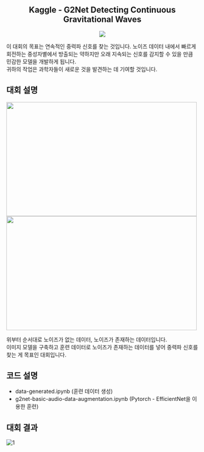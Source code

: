 <div align="center">
<h2> Kaggle - G2Net Detecting Continuous Gravitational Waves </h2>
</div>

<p align="center"><img src="https://imagine.gsfc.nasa.gov/Images/science/gwaves_still.jpg"/></p>

이 대회의 목표는 연속적인 중력파 신호를 찾는 것입니다. 노이즈 데이터 내에서 빠르게 회전하는 중성자별에서 방출되는 약하지만 오래 지속되는 신호를 감지할 수 있을 만큼 민감한 모델을 개발하게 됩니다.
<br>귀하의 작업은 과학자들이 새로운 것을 발견하는 데 기여할 것입니다.

## 대회 설명
<img src="https://github.com/HYWCL/Kaggle-G2Net/assets/86766552/a11dc95a-3067-4fce-be57-939465817899" width="500" height="300"/>
<img src="https://github.com/HYWCL/Kaggle-G2Net/assets/86766552/87511d04-988b-43c3-afb3-793e9ecd2b8a" width="500" height="300"/>

위부터 순서대로 노이즈가 없는 데이터, 노이즈가 존재하는 데이터입니다. <br>
이미지 모델을 구축하고 훈련 데이터로 노이즈가 존재하는 데이터를 넣어 중력파 신호를 찾는 게 목표인 대회입니다.

## 코드 설명
 - data-generated.ipynb (훈련 데이터 생성)
 - g2net-basic-audio-data-augmentation.ipynb (Pytorch - EfficientNet을 이용한 훈련)

## 대회 결과
![1](https://github.com/HYWCL/Kaggle---Contrail/assets/86766552/61c4edb7-58b3-40ba-b444-635a735e816b)
